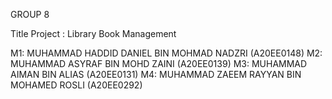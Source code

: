 GROUP 8

Title Project : Library Book Management


M1: MUHAMMAD HADDID DANIEL BIN MOHMAD NADZRI (A20EE0148)
M2: MUHAMMAD ASYRAF BIN MOHD ZAINI (A20EE0139)
M3: MUHAMMAD AIMAN BIN ALIAS (A20EE0131)
M4: MUHAMMAD ZAEEM RAYYAN BIN MOHAMED ROSLI (A20EE0292)
